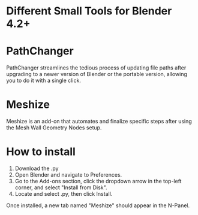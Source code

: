 # Different Small Tools for Blender 4.2+

# PathChanger
PathChanger streamlines the tedious process of updating file paths after upgrading to a newer version of Blender or the portable version, allowing you to do it with a single click.

# Meshize
Meshize is an add-on that automates and finalize specific steps after using the Mesh Wall Geometry Nodes setup.

# How to install 

1. Download the .py
2. Open Blender and navigate to Preferences.
3. Go to the Add-ons section, click the dropdown arrow in the top-left corner, and select "Install from Disk".
4. Locate and select .py, then click Install.

Once installed, a new tab named "Meshize" should appear in the N-Panel.
